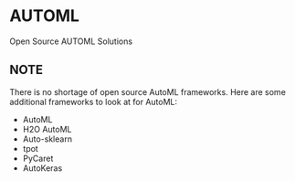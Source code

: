 # AUTOML
Open Source AUTOML Solutions

## NOTE
There is no shortage of open source AutoML frameworks. Here are some additional
frameworks to look at for AutoML:
- AutoML
- H2O AutoML
- Auto-sklearn
- tpot
- PyCaret
- AutoKeras
